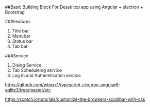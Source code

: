 ##Basic Building Block For Dessk top app using Angular + electron + Bootstrap 

###Features
1.  Title bar 
2.  Menubar
3.  Status bar 
4.  Tab bar

###Service 
1. Dialog Service
2. Tab Scheduleing service
3. Log In and Authemtication sercice 

https://github.com/wboxx1/typescript-electron-angular6-sqlite3/tree/master/src


https://scotch.io/tutorials/customize-the-browsers-scrollbar-with-css
